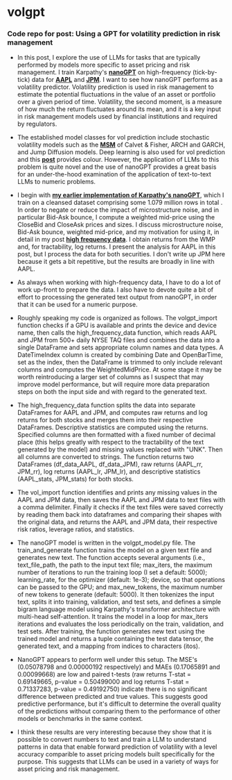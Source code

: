 # volgpt

### Code repo for post: Using a GPT for volatility prediction in risk management

* In this post, I explore the use of LLMs for tasks that are typically performed by models more specific to asset pricing and risk management. I train Karpathy's __[nanoGPT](https://johncollinsai-nanogpt-voqqf4ls3a-as.a.run.app/)__ on high-frequency (tick-by-tick) data for __[AAPL](https://www.google.com/search?q=aapl&oq=AAPL&aqs=chrome.0.0i512l5j69i61l3.1590j1j9&sourceid=chrome&ie=UTF-8)__ and __[JPM](https://www.google.com/search?q=jpm+stock+price&oq=JPM+stock+pri&aqs=chrome.0.0i512j69i57j0i512l8.4577j1j9&sourceid=chrome&ie=UTF-8)__. I want to see how nanoGPT performs as a volatility predictor.  Volatility prediction is used in risk management to estimate the potential fluctuations in the value of an asset or portfolio over a given period of time. Volatility, the second moment, is a measure of how much the return fluctuates around its mean, and it is a key input in risk management models used by financial institutions and required by regulators. 

* The established model classes for vol prediction include stochastic volatility models such as the __[MSM](https://github.com/johncollinsai/markov-switching-multifractal)__ of Calvet & Fisher, ARCH and GARCH, and Jump Diffusion models. Deep learning is also used for vol prediction and this __[post](https://johncollinsai-deep-learning-finance-voqqf4ls3a-as.a.run.app/)__ provides colour. However, the application of LLMs to this problem is quite novel and the use of nanoGPT provides a great basis for an under-the-hood examination of the application of text-to-text LLMs to numeric problems.

* I begin with __[my earlier implementation of Karpathy's nanoGPT](https://github.com/johncollinsai/nanogpt)__, which I train on a cleansed dataset comprising some 1.079 million rows in total . In order to negate or reduce the impact of microstructure noise, and in particular Bid-Ask bounce, I compute a weighted mid-price using the CloseBid and CloseAsk prices and sizes. I discuss microstructure noise, Bid-Ask bounce, weighted mid-price, and my motivation for using it, in detail in my post __[high frequency data](https://johncollinsai-high-frequency-data-voqqf4ls3a-as.a.run.app)__.  I obtain returns from the WMP and, for tractability, log returns. I present the analysis for AAPL in this post, but I process the data for both securities.  I don't write up JPM here because it gets a bit repetitive, but the results are broadly in line with AAPL.

* As always when working with high-frequency data, I have to do a lot of work up-front to prepare the data.  I also have to devote quite a bit of effort to processing the generated text output from nanoGPT, in order that it can be used for a numeric purpose.

* Roughly speaking my code is organized as follows. The volgpt_import function checks if a GPU is available and prints the device and device name, then calls the high_frequency_data function, which reads AAPL and JPM from 500+ daily NYSE TAQ files and combines the data into a single DataFrame and sets appropriate column names and data types. A DateTimeIndex column is created by combining Date and OpenBarTime, set as the index, then the DataFrame is trimmed to only include relevant columns and computes the WeightedMidPrice. At some stage it may be worth reintroducing a larger set of columns as I suspect that may improve model performance, but will require more data preparation steps on both the input side and with regard to the generated text.  

* The high_frequency_data function splits the data into separate DataFrames for AAPL and JPM, and computes raw returns and log returns for both stocks and merges them into their respective DataFrames. Descriptive statistics are computed using the returns. Specified columns are then formatted with a fixed number of decimal place (this helps greatly with respect to the tractability of the text generated by the model) and missing values replaced with "UNK". Then all columns are converted to strings. The function returns two DataFrames (df_data_AAPL, df_data_JPM), raw returns (AAPL_rr, JPM_rr), log returns (AAPL_lr, JPM_lr), and descriptive statistics (AAPL_stats, JPM_stats) for both stocks.

* The vol_import function identifies and prints any missing values in the AAPL and JPM data, then saves the AAPL and JPM data to text files with a comma delimiter. Finally it checks if the text files were saved correctly by reading them back into dataframes and comparing their shapes with the original data, and returns the AAPL and JPM data, their respective risk ratios, leverage ratios, and statistics.

* The nanoGPT model is written in the volgpt_model.py file.  The train_and_generate function trains the model on a given text file and generates new text. The function accepts several arguments (i.e., text_file_path, the path to the input text file; max_iters, the maximum number of iterations to run the training loop (I set a default: 5000); learning_rate, for the optimizer (default: 1e-3); device, so that operations can be passed to the GPU; and max_new_tokens, the maximum number of new tokens to generate (default: 5000). It then tokenizes the input text, splits it into training, validation, and test sets, and defines a simple bigram language model using Karpathy's transformer architecture with multi-head self-attention. It trains the model in a loop for max_iters iterations and evaluates the loss periodically on the train, validation, and test sets. After training, the function generates new text using the trained model and returns a tuple containing the test data tensor, the generated text, and a mapping from indices to characters (itos).

* NanoGPT appears to perform well under this setup. The MSE's (0.05078798 and 0.00000192 respectively) and MAEs (0.17065891 and 0.00099668) are low and paired t-tests (raw returns T-stat = 0.69149665, p-value = 0.50499000 and log returns T-stat = 0.71337283, p-value = 0.49192750) indicate there is no significant difference between predicted and true values. This suggests good predictive performance, but it's difficult to determine the overall quality of the predictions without comparing them to the performance of other models or benchmarks in the same context. 

* I think these results are very interesting because they show that it is possible to convert numbers to text and train a LLM to understand patterns in data that enable forward prediction of volatility with a level accuracy comparible to asset pricing models built specifically for the purpose.  This suggests that LLMs can be used in a variety of ways for asset pricing and risk management.
